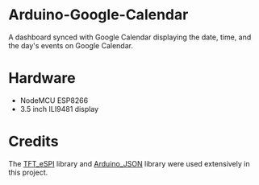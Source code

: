 # Arduino-Google-Calendar
A dashboard synced with Google Calendar displaying the date, time, and the day's events on Google Calendar.
# Hardware
- NodeMCU ESP8266
- 3.5 inch ILI9481 display
# Credits
The [TFT_eSPI](https://github.com/Bodmer/TFT_eSPI) library and [Arduino_JSON](https://github.com/arduino-libraries/Arduino_JSON) library were used extensively in this project. 
